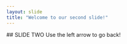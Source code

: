 ```yaml
---
layout: slide
title: "Welcome to our second slide!"
---
```

## SLIDE TWO
Use the left arrow to go back!
